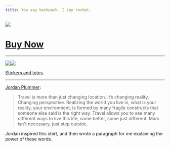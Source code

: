 ```yaml
---
title: You say backpack. I say rocket.
---
```


![][image-1]

# [Buy Now][1]

---- 

![][image-2]![][image-3]

[Stickers and totes][2].

---- 

[Jordan Plummer][3]:

> Travel is more than just changing location. It’s changing reality. Changing perspective. Realizing the world you live in, what is your reality, your environment, is formed by many fragile constructs that someone else said is the right way. Travel allows you to see many different ways to live this life, some better, some just different. Mars isn't necessary, just step outside.

Jordan inspired this shirt, and then wrote a paragraph for me explaining the power of these words.

[1]:	https://teespring.com/shop/Backpack-rocket-story
[2]:	https://teespring.com/shop/backpack-rocket-accessories
[3]:	http://instagram.com/chasingsympatheia

[image-1]:	https://vangogh.teespring.com/v3/image/nvN-B2Av7VyroL0_4hdBLtOs8es/480/560.jpg
[image-2]:	https://vangogh.teespring.com/v3/image/qzGfVpm6Z1n5ZZnamHMgEP7RijI/480/560.jpg
[image-3]:	https://vangogh.teespring.com/v3/image/mbiY_mfT9uTnYFt6rVG0PhN_rU4/480/560.jpg